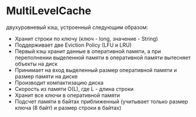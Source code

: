 # MultiLevelCache

двухуровневый кэш, устроенный следующим образом:

- Хранит строки по ключу (ключ - long, значение - String)
- Поддерживает две Eviction Policy (LFU и LRU)
- Первый кэш хранит данные в оперативной памяти, а при переполнении выделенной памяти в оперативной памяти вытесняет объекты на диск
- Принимает на вход выделенный размер оперативной памяти и размер памяти на диске
- Производит компактизацию диска
- Скорость из памяти O(L), где L - длина строки
- Хранит все ключи в оперативной памяти
- Подсчет памяти в байтах приближенный (учитывает только размер ключа (8 байт) и размер строки в байтах)

